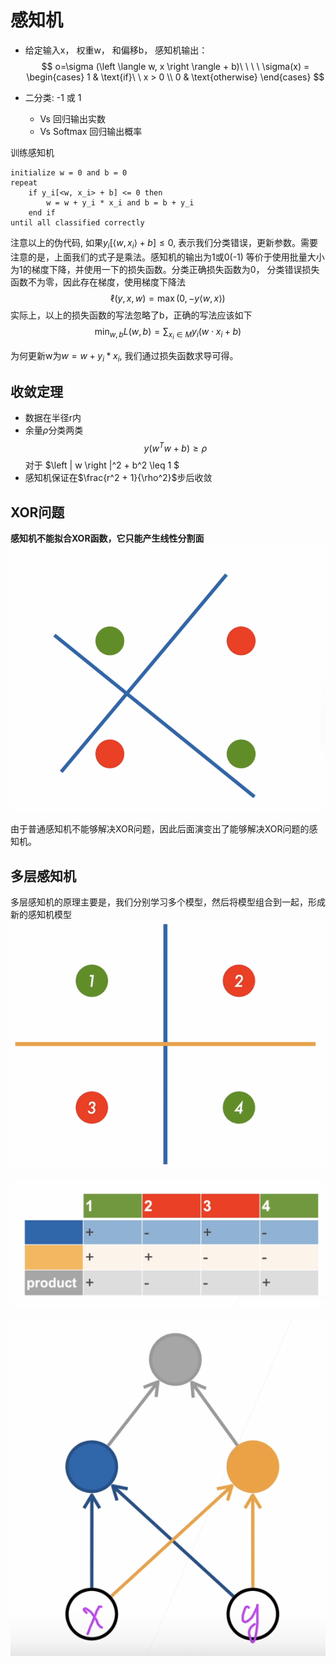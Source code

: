 # 感知机
- 给定输入x， 权重w， 和偏移b， 感知机输出：
  $$
    o=\sigma (\left \langle  w, x \right \rangle + b)\ \ \ \ \sigma(x) = \begin{cases}
       1 & \text{if}\ \ x > 0 \\
       0    & \text{otherwise}
    \end{cases}
  $$


- 二分类:   -1 或 1
  - Vs 回归输出实数
  - Vs Softmax 回归输出概率


训练感知机
```
initialize w = 0 and b = 0
repeat
    if y_i[<w, x_i> + b] <= 0 then
        w = w + y_i * x_i and b = b + y_i
    end if
until all classified correctly 
```

注意以上的伪代码, 如果$y_i [\left \langle w, x_i \right \rangle + b] \leq  0$, 表示我们分类错误，更新参数。需要注意的是，上面我们的式子是乘法。感知机的输出为1或0(-1)
等价于使用批量大小为1的梯度下降，并使用一下的损失函数。分类正确损失函数为0， 分类错误损失函数不为零，因此存在梯度，使用梯度下降法
$$
    \ell (y, x, w) = \max(0, -y \left \langle w, x \right \rangle)
$$
实际上，以上的损失函数的写法忽略了b，正确的写法应该如下
$$
\min_{w, b} L(w, b) = \sum_{x_i \in M} y_i (w \cdot x_i + b)
$$

为何更新w为$w = w + y_i * x_i$, 我们通过损失函数求导可得。

## 收敛定理
- 数据在半径r内
- 余量$\rho$分类两类
    $$
      y(w^T w + b) \geq \rho
    $$
    对于 $\left \| w \right \|^2 + b^2 \leq 1 $
- 感知机保证在$\frac{r^2 + 1}{\rho^2}$步后收敛

## XOR问题
**感知机不能拟合XOR函数，它只能产生线性分割面**
![图 1](assest/%E6%84%9F%E7%9F%A5%E6%9C%BA/IMG_20220831-230631567.png)  

由于普通感知机不能够解决XOR问题，因此后面演变出了能够解决XOR问题的感知机。

## 多层感知机
多层感知机的原理主要是，我们分别学习多个模型，然后将模型组合到一起，形成新的感知机模型
![图 2](assest/%E6%84%9F%E7%9F%A5%E6%9C%BA/IMG_20220831-230944555.png)  

![图 3](assest/%E6%84%9F%E7%9F%A5%E6%9C%BA/IMG_20220831-231027482.png)  

![图 4](assest/%E6%84%9F%E7%9F%A5%E6%9C%BA/IMG_20220831-231035740.png)  
